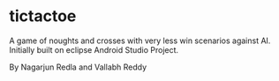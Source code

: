 tictactoe
=========

A game of noughts and crosses with very less win scenarios against AI.
Initially built on eclipse
Android Studio Project.


By Nagarjun Redla and Vallabh Reddy
